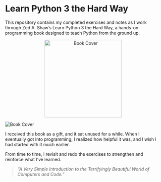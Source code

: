 # Learn Python 3 the Hard Way 
This repository contains my completed exercises and notes as I work through Zed A. Shaw’s Learn Python 3 the Hard Way, a hands-on programming book designed to teach Python from the ground up.

<p align="center">
  <img src="https://m.media-amazon.com/images/I/4186Q57pLCL._SY445_SX342_.jpg" alt="Book Cover" width="250">
</p>

![Book Cover](https://m.media-amazon.com/images/I/4186Q57pLCL._SY445_SX342_.jpg)

I received this book as a gift, and it sat unused for a while. When I eventually got into programming, I realized how helpful it was, and I wish I had started with it much earlier.

From time to time, I revisit and redo the exercises to strengthen and reinforce what I’ve learned.

> *“A Very Simple Introduction to the Terrifyingly Beautiful World of Computers and Code.”*  
